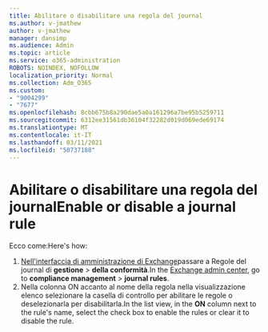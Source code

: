 ```yaml
---
title: Abilitare o disabilitare una regola del journal
ms.author: v-jmathew
author: v-jmathew
manager: dansimp
ms.audience: Admin
ms.topic: article
ms.service: o365-administration
ROBOTS: NOINDEX, NOFOLLOW
localization_priority: Normal
ms.collection: Adm_O365
ms.custom:
- "9004299"
- "7677"
ms.openlocfilehash: 8cbb675b8a290dae5a0a161296a7be95b5259711
ms.sourcegitcommit: 6312ee31561db36104f32282d019d069ede69174
ms.translationtype: MT
ms.contentlocale: it-IT
ms.lasthandoff: 03/11/2021
ms.locfileid: "50737188"
---
```

# <a name="enable-or-disable-a-journal-rule"></a><span data-ttu-id="9924a-102">Abilitare o disabilitare una regola del journal</span><span class="sxs-lookup"><span data-stu-id="9924a-102">Enable or disable a journal rule</span></span>

<span data-ttu-id="9924a-103">Ecco come:</span><span class="sxs-lookup"><span data-stu-id="9924a-103">Here's how:</span></span>

1. <span data-ttu-id="9924a-104">[Nell'interfaccia di amministrazione di Exchange](https://go.microsoft.com/fwlink/p/?linkid=2059104)passare a Regole del journal di **gestione**  >  **della conformità**.</span><span class="sxs-lookup"><span data-stu-id="9924a-104">In the [Exchange admin center](https://go.microsoft.com/fwlink/p/?linkid=2059104), go to **compliance management** > **journal rules**.</span></span>
2. <span data-ttu-id="9924a-105">Nella colonna ON accanto  al nome della regola nella visualizzazione elenco selezionare la casella di controllo per abilitare le regole o deselezionarla per disabilitarla.</span><span class="sxs-lookup"><span data-stu-id="9924a-105">In the list view, in the **ON** column next to the rule's name, select the check box to enable the rules or clear it to disable the rule.</span></span>
